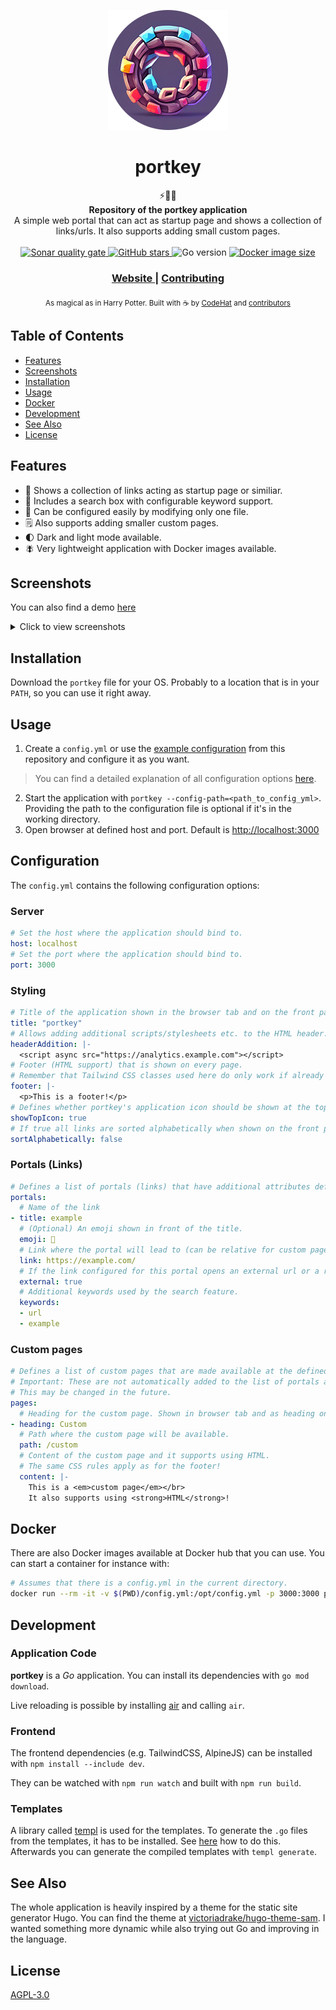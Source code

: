 <p align="center"><img src="docs/images/logo.png" alt="portkey logo"></p>

<h1 align="center">portkey</h1>
<div align="center">
  ⚡🚀🔗
</div>
<div align="center">
  <strong>Repository of the portkey application</strong>
</div>
<div align="center">
  A simple web portal that can act as startup page and shows a collection of links/urls. It also supports adding small custom pages.
</div>

<br />

<div align="center">
  <!-- Sonar quality gate -->
  <a href="https://sonarcloud.io/project/overview?id=kodehat_portkey">
    <img src="https://sonarcloud.io/api/project_badges/measure?project=kodehat_portkey&metric=alert_status"
      alt="Sonar quality gate" />
  </a>
  <!-- GitHub stars -->
  <a href="https://github.com/kodehat/portkey">
    <img src="https://img.shields.io/github/stars/kodehat/portkey"
      alt="GitHub stars" />
  </a>
  <!-- Go version -->
  <img src="https://img.shields.io/github/go-mod/go-version/kodehat/portkey"
      alt="Go version" />
  <!-- Docker image size -->
  <a href="https://hub.docker.com/r/codehat/portkey">
    <img src="https://img.shields.io/docker/image-size/codehat/portkey"
      alt="Docker image size" />
  </a>
</div>

<div align="center">
  <h3>
    <a href="https://www.portkey.page">
      Website
    </a>
    <span> | </span>
    <a href="https://github.com/kodehat/portkey/blob/main/.github/CONTRIBUTING.md">
      Contributing
    </a>
  </h3>
</div>

<div align="center">
  <sub>As magical as in Harry Potter. Built with ☕️ by
  <a href="https://www.codehat.de">CodeHat</a> and
  <a href="https://github.com/kodehat/portkey/graphs/contributors">
    contributors
  </a>
</div>

## Table of Contents

- [Features](#features)
- [Screenshots](#screenshots)
- [Installation](#installation)
- [Usage](#usage)
- [Docker](#docker)
- [Development](#development)
- [See Also](#see-also)
- [License](#license)

## Features

- 🔗 Shows a collection of links acting as startup page or similiar.
- 🔎 Includes a search box with configurable keyword support.
- 📄 Can be configured easily by modifying only one file.
- 🗒️ Also supports adding smaller custom pages.
- 🌓 Dark and light mode available.
- 🪰 Very lightweight application with Docker images available.

## Screenshots

<p>You can also find a demo <a href="https://demo.portkey.page">here</a></p>

<details>

  <summary>Click to view screenshots</summary>

  #### Link collection

  ![LinkCollection](docs/images/screenshot_full.png "Link collection")
  
  #### Search for a link

  ![SearchForLink](docs/images/screenshot_search.png "Search for a link")

  #### Custom page
  
  ![CustomPage](docs/images/screenshot_custom_page.png "Custom page")

</details>

## Installation

Download the `portkey` file for your OS. Probably to a location that is in your `PATH`, so you can use it right away. 

## Usage

1. Create a `config.yml` or use the [example configuration](https://github.com/kodehat/portkey/blob/main/config.yml) from this repository and configure it as you want.
> You can find a detailed explanation of all configuration options [here](#configuration).
2. Start the application with `portkey --config-path=<path_to_config_yml>`. Providing the path to the configuration file is optional if it's in the working directory.
3. Open browser at defined host and port. Default is <http://localhost:3000>

## Configuration

The `config.yml` contains the following configuration options:

### Server

```yaml
# Set the host where the application should bind to.
host: localhost
# Set the port where the application should bind to.
port: 3000
```

### Styling

```yaml
# Title of the application shown in the browser tab and on the front page.
title: "portkey"
# Allows adding additional scripts/stylesheets etc. to the HTML header. Can be useful for analytics or smaller style modifications.
headerAddition: |-
  <script async src="https://analytics.example.com"></script>
# Footer (HTML support) that is shown on every page.
# Remember that Tailwind CSS classes used here do only work if already used somewhere else in the application because the bundler couldn't look here!
footer: |-
  <p>This is a footer!</p>
# Defines whether portkey's application icon should be shown at the top left of the front page.
showTopIcon: true
# If true all links are sorted alphabetically when shown on the front page. Otherwise they are shown in the order they are defined.
sortAlphabetically: false
```

### Portals (Links)

```yaml
# Defines a list of portals (links) that have additional attributes defining their appearance.
portals:
  # Name of the link
- title: example
  # (Optional) An emoji shown in front of the title.
  emoji: 🔗
  # Link where the portal will lead to (can be relative for custom pages or absolute otherwise)
  link: https://example.com/
  # If the link configured for this portal opens an external url or a relative one.
  external: true
  # Additional keywords used by the search feature.
  keywords:
  - url
  - example
```

### Custom pages

```yaml
# Defines a list of custom pages that are made available at the defined paths.
# Important: These are not automatically added to the list of portals and have to be added manually!
# This may be changed in the future.
pages:
  # Heading for the custom page. Shown in browser tab and as heading on the page.
- heading: Custom
  # Path where the custom page will be available.
  path: /custom
  # Content of the custom page and it supports using HTML.
  # The same CSS rules apply as for the footer!
  content: |-
    This is a <em>custom page</em></br>
    It also supports using <strong>HTML</strong>!
```

## Docker

There are also Docker images available at Docker hub that you can use. You can start a container for instance with:

```sh
# Assumes that there is a config.yml in the current directory.
docker run --rm -it -v $(PWD)/config.yml:/opt/config.yml -p 3000:3000 portkey:latest
```

## Development

### Application Code

**portkey** is a *Go* application. You can install its dependencies with `go mod download`.

Live reloading is possible by installing [air](https://github.com/cosmtrek/air) and calling `air`.

### Frontend

The frontend dependencies (e.g. TailwindCSS, AlpineJS) can be installed with `npm install --include dev`.

They can be watched with `npm run watch` and built with `npm run build`.

### Templates

A library called [templ](https://templ.guide) is used for the templates. To generate the `.go` files from the templates, it has to be installed. See [here](https://templ.guide/quick-start/installation) how to do this. Afterwards you can generate the compiled templates with `templ generate`.

## See Also

The whole application is heavily inspired by a theme for the static site generator Hugo. You can find the theme at [victoriadrake/hugo-theme-sam](https://github.com/victoriadrake/hugo-theme-sam). I wanted something more dynamic while also trying out Go and improving in the language.

## License

[AGPL-3.0](https://www.tldrlegal.com/license/gnu-affero-general-public-license-v3-agpl-3-0)